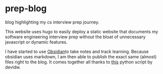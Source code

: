 # prep-blog
blog highlighting my cs interview prep journey.

This website uses hugo to easily deploy a static website that documents my software engineering interview prep without the bloat of unnecessary javascript or dynamic features.

I have started to use [Obsidian](https://obsidian.md)to take notes and track learning. Because obsidian uses markdown, I am then able to publish the exact same (almost) files right to the blog. It comes together all thanks to [this](https://github.com/devidw/obsidian-to-hugo) python script by devidw.
